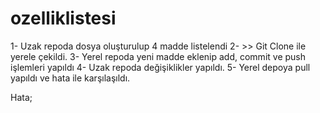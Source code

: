 # ozelliklistesi

1- Uzak repoda dosya oluşturulup 4 madde listelendi
2- >> Git Clone ile yerele çekildi.
3- Yerel repoda yeni madde eklenip add, commit ve push işlemleri yapıldı
4- Uzak repoda değişiklikler yapıldı.
5- Yerel depoya pull yapıldı ve hata ile karşılaşıldı.

Hata;

